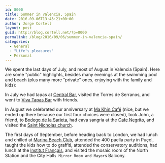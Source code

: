 ```yaml
---
id: 8000
title: Summer in Valencia, Spain
date: 2016-09-06T13:43:21+00:00
author: Jorge Cortell
layout: post
guid: http://blog.cortell.net/?p=8000
permalink: /blog/2016/09/06/summer-in-valencia-spain/
categories:
  - General
  - "Life's pleasures"
  - Personal
---
```

We spent the last days of July, and most of August in Valencia (Spain). Here are some "public" highlights, besides many evenings at the swimming pool and beach (plus many more "private" ones, enjoying with the family and kids):

In July we had tapas at [Central Bar](http://www.centralbar.es/), visited the Torres de Serranos, and went to [Viva Tapas Bar](http://vivatapasbarvalencia.com/) with friends.

In August we celebrated our anniversary at [Ma Khin Café](http://www.makhincafe.com/) (nice, but we ended up there because our first four choices were closed), took John, a friend, to [Bodego de la Sarieta](http://www.bodegodelasarieta.com/), had cava sangria at the [Cafe Negrito](https://www.facebook.com/CafeNegritoValencia), and visited the [Saint Nicholas church](http://www.sannicolasvalencia.com/).

The first days of September, before heading back to London, we had lunch and chilled at [Marina Beach Club](http://marinabeachclub.com/en/), attended the 400 paella party in Puçol, taught the kids how to do graffiti, attended the conservatory auditions, had lunch at the [Institut Français](http://www.institutfrancais.es/valencia/), and visited the mosaic room of the North Station and the City Hall`s Mirror Room and Mayor`s Balcony.
